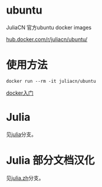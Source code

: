 # ubuntu
JuliaCN 官方ubuntu docker images

[hub.docker.com/r/juliacn/ubuntu/](https://hub.docker.com/r/juliacn/ubuntu/)

# 使用方法

```
docker run --rm -it juliacn/ubuntu
```

[docker入门](https://docs.docker.com/get-started/)

# Julia 

见[julia](https://github.com/JuliaCN/ubuntu/tree/julia)分支。

# Julia 部分文档汉化

见[julia.zh](https://github.com/JuliaCN/ubuntu/tree/julia.zh)分支。

